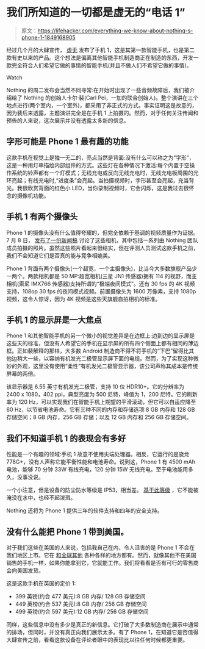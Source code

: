 # 我们所知道的一切都是虚无的“电话 1”

> 原文：<https://lifehacker.com/everything-we-know-about-nothing-s-phone-1-1849168905>

经过几个月的大肆宣传， [虚无](https://us.nothing.tech/) 发布了手机 1，这是其第一款智能手机，也是第二款有史以来的产品。这个想法是偏离其他智能手机制造商正在制造的东西，开发一款完全符合人们希望它做的事情的智能手机(并且不做人们不希望它做的事情)。

Watch

Nothing 的周二发布会当然不同寻常:在开始时出现了一些音频故障后，我们被介绍给了 Nothing 的创始人卡尔·裴(Carl Pei，一加的联合创始人)。整个演讲在三个地点进行(两个室内，一个室外)，都采用了非正式的方式。事实证明这是故意的，因为裴后来透露，主题演讲完全是在手机 1 上拍摄的。然而，对于任何关注传闻和预告的人来说，这次展示并没有透露太多新的信息。

## 字形可能是 Phone 1 最有趣的功能

这款手机在视觉上是独一无二的，亮点当然是背面:没有什么可以称之为“字形”，这是一种用灯串描绘内部组件的方式。这些灯在各种情况下激活:每个内置于空操作系统的铃声都有一个灯模式；无线充电或反向无线充电时，无线充电板周围的光环亮起；有线充电时,“进度条”会亮起。当拍摄视频时，字形甚至会亮起，充当背光。我很欣赏背面的红色小 LED，当你录制视频时，它会闪烁，这是我过去很怀念的摄像机功能。

## 手机 1 有两个摄像头

Phone 1 的摄像头没有什么值得夸耀的，但完全依赖于基调的视频质量作为证据。7 月 8 日， [发布了一份新闻稿](https://us.nothing.tech/blogs/news/see-what-phone-1-s-camera-can-do) 讨论了这些相机，其中包括一系列由 Nothing 团队成员拍摄的照片。虽然这些照片看起来很结实，但在评测人员测试这款手机之前，我们不会知道它们是否真的能与竞争相媲美。

Phone 1 背面有两个摄像头(一个超宽，一个主摄像头)，比当今大多数旗舰产品少一两个。两款相机都是 50 MP:超宽相机(三星 JN1 传感器)拥有 114 的视野，而主相机(索尼 IMX766 传感器)支持所谓的“极端夜间模式”。还有 30 fps 的 4K 视频支持，108op 30 fps 的夜间模式视频。前置摄像头为 1600 万像素，支持 1080p 视频，这令人惊讶，因为 4K 视频是这些天旗舰自拍相机的标准。

## 手机 1 的显示屏是一大焦点

Phone 1 和其他智能手机的另一个微小的视觉差异是在边框上:边到边的显示屏是这些天的标准，但没有人希望它的手机在显示屏的所有四个侧面上都有相同的薄边框。正如裴解释的那样，大多数 Android 制造商不得不将手机的“下巴”留得比其他边稍大一些，以容纳有机发光二极管显示屏下面的电缆。然而，为了实现这种微妙的外观，这里没有使用“柔性”有机发光二极管显示器，该公司声称其成本是传统屏幕的两倍。

该显示器是 6.55 英寸有机发光二极管，支持 10 位 HDR10+。它的分辨率为 2400 x 1080，402 ppi，典型亮度为 500 尼特，峰值为 1，200 尼特。它的刷新率为 120 Hz，可以实现我们在智能手机上期望的平滑滚动，但它可以自适应降至 60 Hz，以节省电池寿命。它有三种不同的内存和存储选项:8 GB 内存和 128 GB 存储空间；8 GB 内存，256 GB 存储；以及 12 GB 内存和 256 GB 存储空间。

## 我们不知道手机 1 的表现会有多好

性能是一个有趣的领域:手机 1 故意不使用尖端处理器。相反，它运行的是骁龙 778G+，没有人声称它能平衡性能和电池寿命。说到这，Phone 1 有 4500 mAh 电池，能够 70 分钟 33W 有线充电，120 分钟 15W 无线充电。至于电池能用多久，没事没说。

一个小注意，但是设备的防尘防水等级是 IP53，相当差。 [基于此等级](https://www.greenbot.com/article/3163506/what-those-ip-ratings-like-ip68-or-ip53-really-mean.html) ，它不能被淹没在水中，也经不起泼溅。

Nothing 还将为 Phone 1 提供三年的软件支持和四年的安全支持。

## 没有什么能把 Phone 1 带到美国。

对于我们这些在美国的人来说，包括我自己在内，令人沮丧的是 Phone 1 不会在我们地区上市。它在 [和全球其他](https://us.nothing.tech/blogs/news/this-is-where-you-can-buy-phone-1) 各种各样的地方都有。然而，就像其他不在美国销售的手机一样，如果你能拿到它，它就能工作。我们将看看是否有可行的零售商会向美国发货。

这是这款手机在英国的定价 1:

*   399 英镑(约合 477 美元):8 GB 内存/ 128 GB 存储空间
*   449 英镑(约合 537 美元):8 GB 内存/ 256 GB 存储空间
*   499 英镑(约合 597 美元):12 GB 内存/ 256 GB 存储空间

同样，这些信息中没有多少是真正的新信息。它打破了大多数制造商在展示中通常的排场，但同时，并没有真正向我们展示太多。有了 Phone 1，在知道它是否值得大肆宣传之前，看看这款设备在评论者眼中的表现比以往任何时候都更重要。